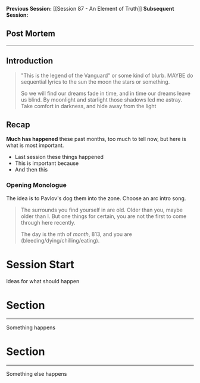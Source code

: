 **Previous Session:** [[Session 87 - An Element of Truth]]
**Subsequent Session:**
## Post Mortem
---

## Introduction
> "This is the legend of the Vanguard" or some kind of blurb. MAYBE do sequential lyrics to the sun the moon the stars or something.
> 
> So we will find our dreams fade in time, and in time our dreams leave us blind. By moonlight and starlight those shadows led me astray. Take comfort in darkness, and hide away from the light

## Recap
**Much has happened** these past months, too much to tell now, but here is what is most important.
- Last session these things happened
- This is important because
- And then this

### Opening Monologue
The idea is to Pavlov's dog them into the zone. Choose an arc intro song.

> The surrounds you find yourself in are old. Older than you, maybe older than I. But one things for certain, you are not the first to come through here recently.
> 
> The day is the nth of *month*, 813, and you are (bleeding/dying/chilling/eating).


# Session Start
Ideas for what should happen


# Section
---
Something happens


# Section
---
Something else happens

